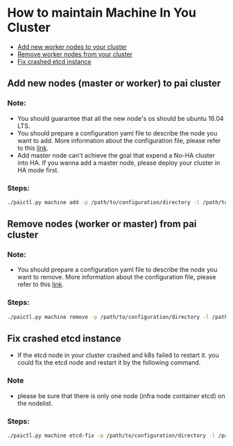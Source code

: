 #  How to maintain Machine In You Cluster
 - [Add new worker nodes to your cluster](#add_worker_new_node)
 - [Remove worker nodes from your cluster](#remove_worker_node)
 - [Fix crashed etcd instance](#etcd_fix)


## Add new nodes (master or worker) to pai cluster <a name="add_worker_new_node"></a>

### Note:
- You should guarantee that all the new node's os should be ubuntu 16.04 LTS.
- You should prepare a configuration yaml file to describe the node you want to add. More information about the configuration file, please refer to this [link](https://github.com/Microsoft/pai/blob/master/pai-management/node-list-example.yaml).
- Add master node can't achieve the goal that expend a No-HA cluster into HA. If you wanna add a master node, please deploy your cluster in HA mode first.

### Steps:
```bash
./paictl.py machine add -p /path/to/configuration/directory -l /path/to/your/newnodelist.yaml
```



## Remove nodes (worker or master) from pai cluster <a name="remove_worker_node"></a>


### Note:
- You should prepare a configuration yaml file to describe the node you want to remove. More information about the configuration file, please refer to this [link](https://github.com/Microsoft/pai/blob/master/pai-management/node-list-example.yaml).

### Steps:
```bash
./paictl.py machine remove -p /path/to/configuration/directory -l /path/to/your/newnodelist.yaml
```

## Fix crashed etcd instance <a name="etcd_fix"></a>
- If the etcd node in your cluster crashed and k8s failed to restart it. you could fix the etcd node and restart it by the following command.

### Note
- please be sure that there is only one node (infra node container etcd) on the nodelist.

### Steps:

```bash
./paictl.py machine etcd-fix -p /path/to/configuration/directory -l /path/to/your/errornodelist.yaml
```
